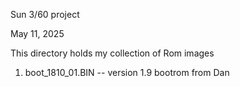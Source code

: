 Sun 3/60 project

May 11, 2025

This directory holds my collection of Rom images

1. boot_1810_01.BIN -- version 1.9 bootrom from Dan

